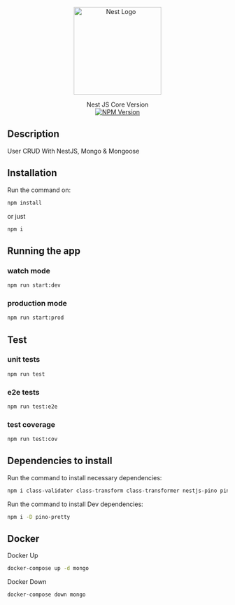 <p align="center">
  <a href="http://nestjs.com/" target="blank"><img src="https://nestjs.com/img/logo-small.svg" width="200" alt="Nest Logo" /></a>
</p>

[circleci-image]: https://img.shields.io/circleci/build/github/nestjs/nest/master?token=abc123def456
[circleci-url]: https://circleci.com/gh/nestjs/nest

<p align="center">
 <span>Nest JS Core Version</span>
<br />
<a href="https://www.npmjs.com/~nestjscore" target="_blank"><img src="https://img.shields.io/npm/v/@nestjs/core.svg" alt="NPM Version" /></a>
</p>

## Description

User CRUD With NestJS, Mongo & Mongoose

## Installation

Run the command on:

```bash
npm install
```

or just

```bash
npm i
```

## Running the app

### watch mode

```bash
npm run start:dev
```

### production mode

```bash
npm run start:prod
```

## Test

### unit tests

```bash
npm run test
```

### e2e tests

```bash
npm run test:e2e
```

### test coverage

```bash
npm run test:cov
```

## Dependencies to install

Run the command to install necessary dependencies:

```bash
npm i class-validator class-transform class-transformer nestjs-pino pino-http @nestjs/config joi @nestjs/passport passport passport-headerapikey passport-local @types/passport-local @ntegral/nestjs-sentry @sentry/node --force
```

Run the command to install Dev dependencies:

```bash
npm i -D pino-pretty
```

## Docker

Docker Up

```bash
docker-compose up -d mongo
```

Docker Down

```bash
docker-compose down mongo
```
